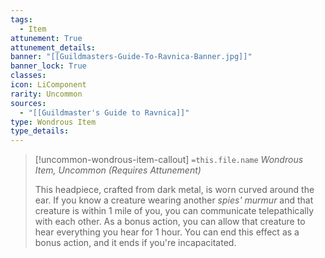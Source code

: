 ```yaml
---
tags:
  - Item
attunement: True
attunement_details: 
banner: "[[Guildmasters-Guide-To-Ravnica-Banner.jpg]]"
banner_lock: True
classes:
icon: LiComponent
rarity: Uncommon
sources:
  - "[[Guildmaster's Guide to Ravnica]]"
type: Wondrous Item
type_details: 
---
```

>[!uncommon-wondrous-item-callout] `=this.file.name`
>*Wondrous Item, Uncommon (Requires Attunement)*
>
>This headpiece, crafted from dark metal, is worn curved around the ear. If you know a creature wearing another *spies' murmur* and that creature is within 1 mile of you, you can communicate telepathically with each other. As a bonus action, you can allow that creature to hear everything you hear for 1 hour. You can end this effect as a bonus action, and it ends if you're incapacitated.
>
>
